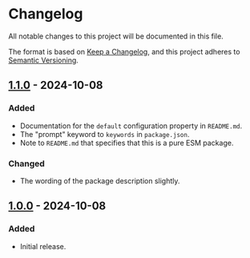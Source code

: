 Changelog
=========
All notable changes to this project will be documented in this file.

The format is based on [Keep a Changelog](https://keepachangelog.com/en/1.1.0/),
and this project adheres to [Semantic Versioning](https://semver.org/spec/v2.0.0.html).

[1.1.0] - 2024-10-08
--------------------
### Added
- Documentation for the `default` configuration property in `README.md`.
- The "prompt" keyword to `keywords` in `package.json`.
- Note to `README.md` that specifies that this is a pure ESM package.

### Changed
- The wording of the package description slightly.

[1.0.0] - 2024-10-08
--------------------
### Added
- Initial release.

[Unreleased]: https://github.com/jbenner-radham/inquirer-radio-prompt/compare/v1.1.0...HEAD
[1.1.0]: https://github.com/jbenner-radham/inquirer-radio-prompt/compare/v1.0.0...v1.1.0
[1.0.0]: https://github.com/jbenner-radham/inquirer-radio-prompt/releases/tag/v1.0.0
